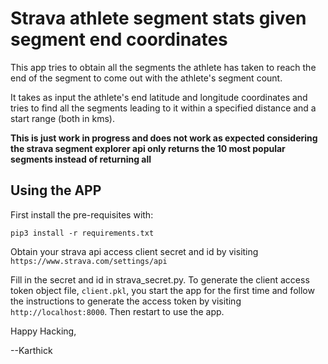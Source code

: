 # Strava athlete segment stats given segment end coordinates
This app tries to obtain all the segments the athlete has taken to reach the end of the segment to
come out with the athlete's segment count.

It takes as input the athlete's end latitude and longitude coordinates and tries to find
all the segments leading to it within a specified distance and a start range (both in kms).

**This is just work in progress and does not work as expected considering the strava
segment explorer api only returns the 10 most popular segments instead of returning all**

## Using the APP

First install the pre-requisites with:
```
pip3 install -r requirements.txt
```

Obtain your strava api access client secret and id by visiting `https://www.strava.com/settings/api`

Fill in the secret and id in strava_secret.py. To generate the client access token object file,
`client.pkl`, you start the app for the first time and follow the instructions to generate the access token
by visiting `http://localhost:8000`. Then restart to use the app.

Happy Hacking,

 --Karthick